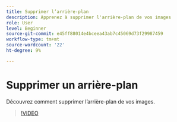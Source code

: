 ```yaml
---
title: Supprimer l’arrière-plan
description: Apprenez à supprimer l'arrière-plan de vos images
role: User
level: Beginner
source-git-commit: e45ff88014e4bceea43ab7c45069d73f29987459
workflow-type: tm+mt
source-wordcount: '22'
ht-degree: 9%

---
```


# Supprimer un arrière-plan

Découvrez comment supprimer l’arrière-plan de vos images.

>[!VIDEO](https://video.tv.adobe.com/v/3420220?quality=12&learn=on&hidetitle=true)
